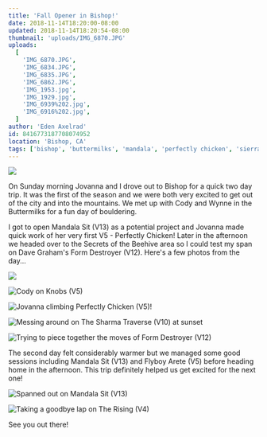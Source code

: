```yaml
---
title: 'Fall Opener in Bishop!'
date: 2018-11-14T18:20:00-08:00
updated: 2018-11-14T18:20:54-08:00
thumbnail: 'uploads/IMG_6870.JPG'
uploads:
  [
    'IMG_6870.JPG',
    'IMG_6834.JPG',
    'IMG_6835.JPG',
    'IMG_6862.JPG',
    'IMG_1953.jpg',
    'IMG_1929.jpg',
    'IMG_6939%202.jpg',
    'IMG_6916%202.jpg',
  ]
author: 'Eden Axelrad'
id: 8416773187708074952
location: 'Bishop, CA'
tags: ['bishop', 'buttermilks', 'mandala', 'perfectly chicken', 'sierra nevada']
---
```


![](uploads/IMG_6870.JPG)

On Sunday morning Jovanna and I drove out to Bishop for a quick two day trip. It was the first of the season and we were both very excited to get out of the city and into the mountains. We met up with Cody and Wynne in the Buttermilks for a fun day of bouldering.

I got to open Mandala Sit (V13) as a potential project and Jovanna made quick work of her very first V5 - Perfectly Chicken! Later in the afternoon we headed over to the Secrets of the Beehive area so I could test my span on Dave Graham's Form Destroyer (V12). Here's a few photos from the day...

![](uploads/IMG_6834.JPG)

![Cody on Knobs (V5)](uploads/IMG_6835.JPG)

![Jovanna climbing Perfectly Chicken (V5)!](uploads/IMG_6862.JPG)

![Messing around on The Sharma Traverse (V10) at sunset](uploads/IMG_1953.jpg)

![Trying to piece together the moves of Form Destroyer (V12)](uploads/IMG_1929.jpg)

The second day felt considerably warmer but we managed some good sessions including Mandala Sit (V13) and Flyboy Arete (V5) before heading home in the afternoon. This trip definitely helped us get excited for the next one!

![Spanned out on Mandala Sit (V13)](uploads/IMG_6939%202.jpg)

![Taking a goodbye lap on The Rising (V4)](uploads/IMG_6916%202.jpg)

See you out there!
